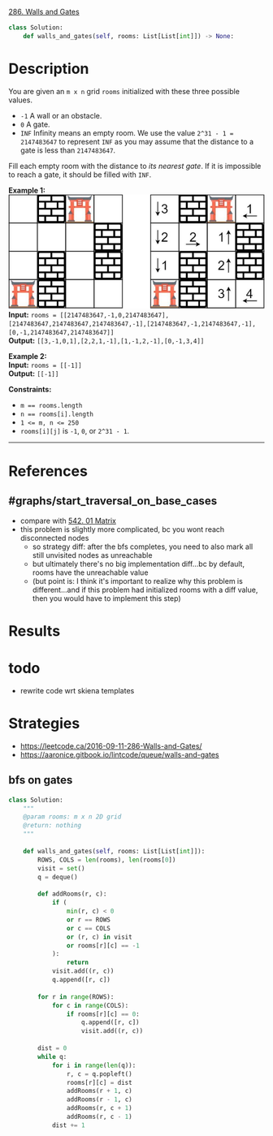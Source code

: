 [286. Walls and Gates](https://neetcode.io/problems/islands-and-treasure)

```python
class Solution:
    def walls_and_gates(self, rooms: List[List[int]]) -> None:

```

# Description

You are given an `m x n` grid `rooms` initialized with these three possible values.

- `-1` A wall or an obstacle.
- `0` A gate.
- `INF` Infinity means an empty room. We use the value `2^31 - 1 = 2147483647` to represent `INF` as you may assume that the distance to a gate is less than `2147483647`.

Fill each empty room with the distance to _its nearest gate_. If it is impossible to reach a gate, it should be filled with `INF`.

**Example 1:**  
![](!assets/attachments/Pasted%20image%2020240417144419.png)  
**Input:** `rooms = [[2147483647,-1,0,2147483647],[2147483647,2147483647,2147483647,-1],[2147483647,-1,2147483647,-1],[0,-1,2147483647,2147483647]]`  
**Output:** `[[3,-1,0,1],[2,2,1,-1],[1,-1,2,-1],[0,-1,3,4]]`


**Example 2:**  
**Input:** `rooms = [[-1]]`  
**Output:** `[[-1]]`

**Constraints:**
- `m == rooms.length`
- `n == rooms[i].length`
- `1 <= m, n <= 250`
- `rooms[i][j]` is `-1`, `0`, or `2^31 - 1`.

---


# References

## #graphs/start_traversal_on_base_cases 
- compare with [542. 01 Matrix](542.%2001%20Matrix.md)
- this problem is slightly more complicated, bc you wont reach disconnected nodes
	- so strategy diff: after the bfs completes, you need to also mark all still unvisited nodes as unreachable
	- but ultimately there's no big implementation diff...bc by default, rooms have the unreachable value
	- (but point is: I think it's important to realize why this problem is different...and if this problem had initialized rooms with a diff value, then you would have to implement this step)



# Results



# todo
- rewrite code wrt skiena templates


# Strategies


- https://leetcode.ca/2016-09-11-286-Walls-and-Gates/
- https://aaronice.gitbook.io/lintcode/queue/walls-and-gates


## bfs on gates
```python
class Solution:
    """
    @param rooms: m x n 2D grid
    @return: nothing
    """

    def walls_and_gates(self, rooms: List[List[int]]):
        ROWS, COLS = len(rooms), len(rooms[0])
        visit = set()
        q = deque()

        def addRooms(r, c):
            if (
                min(r, c) < 0
                or r == ROWS
                or c == COLS
                or (r, c) in visit
                or rooms[r][c] == -1
            ):
                return
            visit.add((r, c))
            q.append([r, c])

        for r in range(ROWS):
            for c in range(COLS):
                if rooms[r][c] == 0:
                    q.append([r, c])
                    visit.add((r, c))

        dist = 0
        while q:
            for i in range(len(q)):
                r, c = q.popleft()
                rooms[r][c] = dist
                addRooms(r + 1, c)
                addRooms(r - 1, c)
                addRooms(r, c + 1)
                addRooms(r, c - 1)
            dist += 1

```